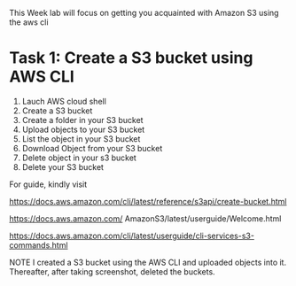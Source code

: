This Week lab will focus on getting you acquainted with Amazon S3 using the aws cli

# Task 1: Create a S3 bucket using AWS CLI

1. Lauch AWS cloud shell
2. Create a S3 bucket 
3. Create a folder in your S3 bucket
4. Upload objects to your S3 bucket
5. List the object in your S3 bucket
6. Download Object from your S3 bucket
7. Delete object in your s3 bucket
8. Delete your S3 bucket





For guide, kindly visit

https://docs.aws.amazon.com/cli/latest/reference/s3api/create-bucket.html

https://docs.aws.amazon.com/  AmazonS3/latest/userguide/Welcome.html

https://docs.aws.amazon.com/cli/latest/userguide/cli-services-s3-commands.html


NOTE
I created a S3 bucket using the AWS CLI and uploaded objects into it. Thereafter, after taking screenshot, deleted the buckets. 